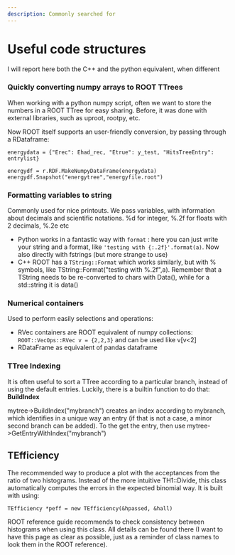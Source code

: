 ```yaml
---
description: Commonly searched for
---
```


# Useful code structures

I will report here both the C++ and the python equivalent, when different

### Quickly converting numpy arrays to ROOT TTrees

When working with a python numpy script, often we want to store the numbers in a ROOT TTree for easy sharing. Before, it was done with external libraries, such as uproot, rootpy, etc. 

Now ROOT itself supports an user-friendly conversion, by passing through a RDataframe:

`energydata = {"Erec": Ehad_rec, "Etrue": y_test, "HitsTreeEntry": entrylist}`

`energydf = r.RDF.MakeNumpyDataFrame(energydata) energydf.Snapshot("energytree","energyfile.root")`

### Formatting variables to string

Commonly used for nice printouts. We pass variables, with information about decimals and scientific notations. %d for integer, %.2f for floats with 2 decimals, %.2e etc

* Python works in a fantastic way with `format` : here you can just write your string and a format, like `'testing with {:.2f}'.format(a)`. Now also directly with fstrings \(but more strange to use\)
* C++ ROOT has a `TString::Format` which works similarly,  but with % symbols, like TString::Format\("testing with %.2f",a\). Remember that a TString needs to be re-converted to chars with Data\(\), while for a std::string it is data\(\)

### Numerical containers

Used to perform easily selections and operations:

* RVec containers are ROOT equivalent of numpy collections: `ROOT::VecOps::RVec v = {2,2,3}`  and can be used like v\[v&lt;2\]
* RDataFrame as equivalent of pandas dataframe

### TTree Indexing

It is often useful to sort a TTree according to a particular branch, instead of using the default entries. Luckily, there is a builtin function to do that:  **BuildIndex**

mytree-&gt;BuildIndex\("mybranch"\) creates an index according to mybranch, which identifies in a unique way an entry \(if that is not a case, a minor second branch can be added\). To the get the entry, then use mytree-&gt;GetEntryWithIndex\("mybranch"\)

## TEfficiency

The recommended way to produce a plot with the acceptances from the ratio of two histograms. Instead of the more intuitive TH1::Divide, this class automatically computes the errors in the expected binomial way. It is built with using:

```text
TEfficiency *peff = new TEfficiency(&hpassed, &hall)
```

ROOT reference guide recommends to check consistency between histograms when using this class. All details can be found there \(I want to have this page as clear as possible, just as a reminder of class names to look them in the ROOT reference\).

